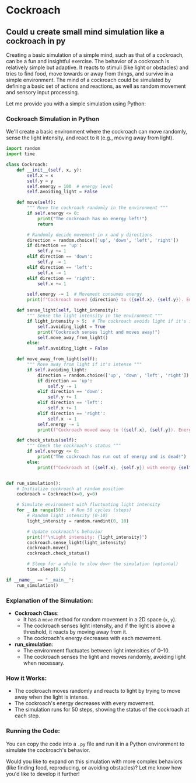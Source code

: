# Cockroach

## Could u create small mind simulation like a cockroach in py

Creating a basic simulation of a simple mind, such as that of a cockroach, can be a fun and insightful exercise. The behavior of a cockroach is relatively simple but adaptive. It reacts to stimuli (like light or obstacles) and tries to find food, move towards or away from things, and survive in a simple environment. The mind of a cockroach could be simulated by defining a basic set of actions and reactions, as well as random movement and sensory input processing.

Let me provide you with a simple simulation using Python:

### **Cockroach Simulation in Python**

We'll create a basic environment where the cockroach can move randomly, sense the light intensity, and react to it (e.g., moving away from light).

```python
import random
import time

class Cockroach:
    def __init__(self, x, y):
        self.x = x
        self.y = y
        self.energy = 100  # energy level
        self.avoiding_light = False

    def move(self):
        """ Move the cockroach randomly in the environment """
        if self.energy <= 0:
            print("The cockroach has no energy left!")
            return

        # Randomly decide movement in x and y directions
        direction = random.choice(['up', 'down', 'left', 'right'])
        if direction == 'up':
            self.y += 1
        elif direction == 'down':
            self.y -= 1
        elif direction == 'left':
            self.x -= 1
        elif direction == 'right':
            self.x += 1

        self.energy -= 1  # Movement consumes energy
        print(f"Cockroach moved {direction} to ({self.x}, {self.y}). Energy: {self.energy}")

    def sense_light(self, light_intensity):
        """ Sense the light intensity in the environment """
        if light_intensity > 5:  # The cockroach avoids light if it's intense
            self.avoiding_light = True
            print("Cockroach senses light and moves away!")
            self.move_away_from_light()
        else:
            self.avoiding_light = False

    def move_away_from_light(self):
        """ Move away from light if it's intense """
        if self.avoiding_light:
            direction = random.choice(['up', 'down', 'left', 'right'])
            if direction == 'up':
                self.y -= 1
            elif direction == 'down':
                self.y += 1
            elif direction == 'left':
                self.x += 1
            elif direction == 'right':
                self.x -= 1
            self.energy -= 1
            print(f"Cockroach moved away to ({self.x}, {self.y}). Energy: {self.energy}")

    def check_status(self):
        """ Check the cockroach's status """
        if self.energy <= 0:
            print("The cockroach has run out of energy and is dead!")
        else:
            print(f"Cockroach at ({self.x}, {self.y}) with energy {self.energy}")


def run_simulation():
    # Initialize cockroach at random position
    cockroach = Cockroach(x=0, y=0)

    # Simulate environment with fluctuating light intensity
    for _ in range(50):  # Run 50 cycles (steps)
        # Random light intensity (0-10)
        light_intensity = random.randint(0, 10)

        # Update cockroach's behavior
        print(f"\nLight intensity: {light_intensity}")
        cockroach.sense_light(light_intensity)
        cockroach.move()
        cockroach.check_status()

        # Sleep for a while to slow down the simulation (optional)
        time.sleep(0.5)

if __name__ == "__main__":
    run_simulation()
```

### **Explanation of the Simulation**:

-   **Cockroach Class**:
    -   It has a `move` method for random movement in a 2D space (`x`, `y`).
    -   The cockroach senses light intensity, and if the light is above a threshold, it reacts by moving away from it.
    -   The cockroach's energy decreases with each movement.
-   **run_simulation**:
    -   The environment fluctuates between light intensities of 0–10.
    -   The cockroach senses the light and moves randomly, avoiding light when necessary.

### **How it Works**:

-   The cockroach moves randomly and reacts to light by trying to move away when the light is intense.
-   The cockroach's energy decreases with every movement.
-   The simulation runs for 50 steps, showing the status of the cockroach at each step.

### **Running the Code**:

You can copy the code into a `.py` file and run it in a Python environment to simulate the cockroach's behavior.

Would you like to expand on this simulation with more complex behaviors (like finding food, reproducing, or avoiding obstacles)? Let me know how you'd like to develop it further!
